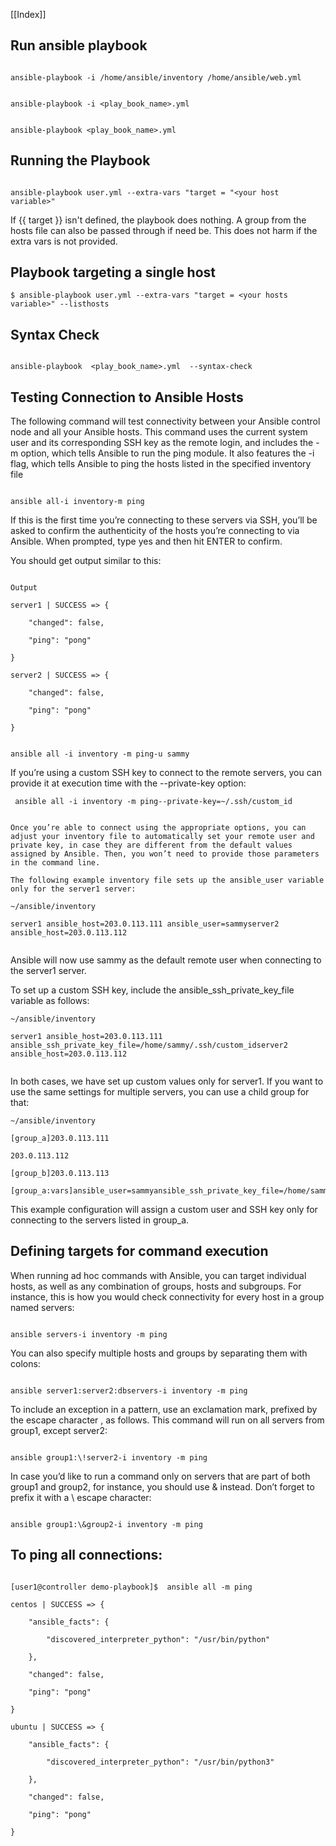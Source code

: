 [[Index]] 

## Run ansible playbook

  

~~~~

ansible-playbook -i /home/ansible/inventory /home/ansible/web.yml  

~~~~

~~~~

ansible-playbook -i <play_book_name>.yml    

~~~~

~~~~

ansible-playbook <play_book_name>.yml    

~~~~

  

## Running the Playbook

~~~~

ansible-playbook user.yml --extra-vars "target = "<your host variable>"

~~~~

If {{ target }} isn't defined, the playbook does nothing. A group from the hosts file can also be passed through if need be. This does not harm if the extra vars is not provided.

  

## Playbook targeting a single host

  
~~~~
$ ansible-playbook user.yml --extra-vars "target = <your hosts variable>" --listhosts  
~~~~
  

  

## Syntax Check

~~~~

ansible-playbook  <play_book_name>.yml  --syntax-check

~~~~

## Testing Connection to Ansible Hosts

The following command will test connectivity between your Ansible control node and all your Ansible hosts. This command uses the current system user and its corresponding SSH key as the remote login, and includes the -m option, which tells Ansible to run the ping module. It also features the -i flag, which tells Ansible to ping the hosts listed in the specified inventory file

~~~~  

ansible all-i inventory-m ping

~~~~

If this is the first time you’re connecting to these servers via SSH, you’ll be asked to confirm the authenticity of the hosts you’re connecting to via Ansible. When prompted, type yes and then hit ENTER to confirm.

You should get output similar to this:

~~~~

Output

server1 | SUCCESS => {

    "changed": false,

    "ping": "pong"

}

server2 | SUCCESS => {

    "changed": false,

    "ping": "pong"

}


~~~~

```
ansible all -i inventory -m ping-u sammy
```


If you’re using a custom SSH key to connect to the remote servers, you can provide it at execution time with the --private-key option:

~~~~
 ansible all -i inventory -m ping--private-key=~/.ssh/custom_id
~~~~


~~~~

Once you’re able to connect using the appropriate options, you can adjust your inventory file to automatically set your remote user and private key, in case they are different from the default values assigned by Ansible. Then, you won’t need to provide those parameters in the command line.

The following example inventory file sets up the ansible_user variable only for the server1 server:

~/ansible/inventory

server1 ansible_host=203.0.113.111 ansible_user=sammyserver2 ansible_host=203.0.113.112


~~~~

Ansible will now use sammy as the default remote user when connecting to the server1 server.

To set up a custom SSH key, include the ansible_ssh_private_key_file variable as follows:



~~~~
~/ansible/inventory
  
server1 ansible_host=203.0.113.111 ansible_ssh_private_key_file=/home/sammy/.ssh/custom_idserver2 ansible_host=203.0.113.112


~~~~


In both cases, we have set up custom values only for server1. If you want to use the same settings for multiple servers, you can use a child group for that:

~~~~
~/ansible/inventory
  
[group_a]203.0.113.111

203.0.113.112

[group_b]203.0.113.113

[group_a:vars]ansible_user=sammyansible_ssh_private_key_file=/home/sammy/.ssh/custom_id
~~~~


This example configuration will assign a custom user and SSH key only for connecting to the servers listed in group_a.



## Defining targets for command execution  

  

When running ad hoc commands with Ansible, you can target individual hosts, as well as any combination of groups, hosts and subgroups. For instance, this is how you would check connectivity for every host in a group named servers:

  

~~~~~

ansible servers-i inventory -m ping

~~~~~

  

You can also specify multiple hosts and groups by separating them with colons:

~~~~~

ansible server1:server2:dbservers-i inventory -m ping

~~~~~

  

To include an exception in a pattern, use an exclamation mark, prefixed by the escape character \, as follows. This command will run on all servers from group1, except server2:

~~~~~

ansible group1:\!server2-i inventory -m ping

~~~~~

  

In case you’d like to run a command only on servers that are part of both group1 and group2, for instance, you should use & instead. Don’t forget to prefix it with a \ escape character:

~~~~~

ansible group1:\&group2-i inventory -m ping

~~~~~

## To ping all connections:

~~~~~  

[user1@controller demo-playbook]$  ansible all -m ping

centos | SUCCESS => {

    "ansible_facts": {

        "discovered_interpreter_python": "/usr/bin/python"

    },

    "changed": false,

    "ping": "pong"

}

ubuntu | SUCCESS => {

    "ansible_facts": {

        "discovered_interpreter_python": "/usr/bin/python3"

    },

    "changed": false,

    "ping": "pong"

}

~~~~~